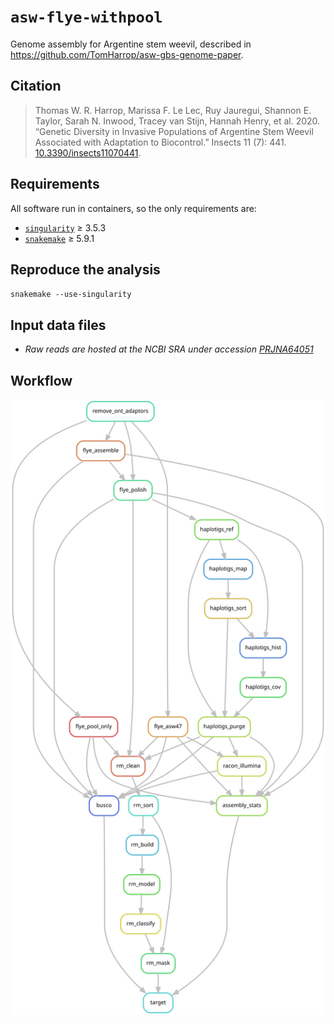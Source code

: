 # `asw-flye-withpool`

Genome assembly for Argentine stem weevil, described in https://github.com/TomHarrop/asw-gbs-genome-paper.

## Citation

> Thomas W. R. Harrop, Marissa F. Le Lec, Ruy Jauregui, Shannon E. Taylor, Sarah N. Inwood, Tracey van Stijn, Hannah Henry, et al. 2020. “Genetic Diversity in Invasive Populations of Argentine Stem Weevil Associated with Adaptation to Biocontrol.” Insects 11 (7): 441. [10.3390/insects11070441](https://doi.org/10.3390/insects11070441).

## Requirements

All software run in containers, so the only requirements are:

- [`singularity`](https://singularity.lbl.gov) ≥ 3.5.3  
- [`snakemake`](https://snakemake.readthedocs.io) ≥ 5.9.1

## Reproduce the analysis

`snakemake --use-singularity`

## Input data files

- *Raw reads are hosted at the NCBI SRA under accession [PRJNA64051](https://www.ncbi.nlm.nih.gov/bioproject/640511)*

## Workflow

![](graph.svg)
